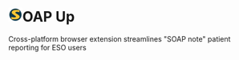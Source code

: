 <img src="./icons/soap_up_icon128.png" alt="icon" width="28"/>OAP Up
===================================================

Cross-platform browser extension streamlines "SOAP note" patient reporting for ESO users
